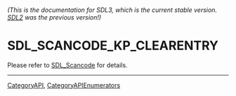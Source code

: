 ###### (This is the documentation for SDL3, which is the current stable version. [SDL2](https://wiki.libsdl.org/SDL2/) was the previous version!)
# SDL_SCANCODE_KP_CLEARENTRY

Please refer to [SDL_Scancode](SDL_Scancode) for details.

----
[CategoryAPI](CategoryAPI), [CategoryAPIEnumerators](CategoryAPIEnumerators)

